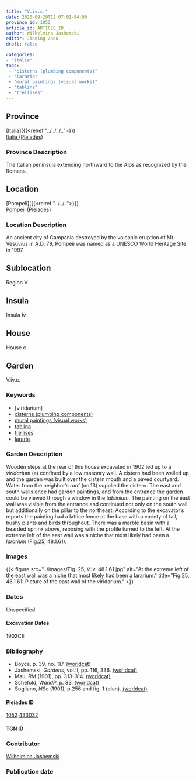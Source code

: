 ```yaml
---
title: "V.iv.c."
date: 2020-09-29T12:07:01-04:00
province_id: 1052
article_id: ARTICLE_ID
author: Wilhelmina Jashemski
editor: Jianing Zhou
draft: false

categories:
- "Italia"
tags:
 - "cisterns (plumbing components)"
 - "lararia"
 - "mural paintings (visual works)"
 - "tablina"
 - "trellises"
---
```


## Province
[Italia]({{<relref "../../../..">}}) \
[Italia (Pleiades)](https://pleiades.stoa.org/places/1052)

### Province Description
<!-- DESCRIPTION -->
The Italian peninsula extending northward to the Alps as recognized by the Romans.


## Location
[Pompeii]({{<relref "../../..">}}) \
[Pompeii (Pleiades)](https://pleiades.stoa.org/places/433032)

<!--### Location Description-->
### Location Description
An ancient city of Campania destroyed by the volcanic eruption of Mt. Vesuvius in A.D. 79, Pompeii was named as a UNESCO World Heritage Site in 1997.

<!-- LEAVE THIS BLANK FOR NOW -->

## Sublocation
Region V


## Insula
Insula iv


## House
House c

## Garden
V.iv.c.

### Keywords
- [viridarium]
- [cisterns (plumbing components)](http://vocab.getty.edu/page/aat/300052558)
- [mural paintings (visual works)](http://vocab.getty.edu/page/aat/300033644)
- [tablina](http://vocab.getty.edu/page/aat/300004180)
- [trellises](http://vocab.getty.edu/page/aat/300006785)
- [lararia](http://vocab.getty.edu/page/aat/300400600)  


### Garden Description
Wooden steps at the rear of this house excavated in 1902 led up to a *viridarium* (a) confined by a low masonry wall. A cistern had been walled up and the garden was built over the cistern mouth and a paved courtyard. Water from the neighbor’s roof (no.13) supplied the cistern. The east and south walls once had garden paintings, and from the entrance the garden could be viewed through a window in the *tablinium*. The painting on the east wall was visible from the entrance and continued not only on the south wall but additionally on the pillar to the northeast. According to the excavator’s reports the painting had a lattice fence at the base with a variety of tall, bushy plants and birds throughout. There was a marble basin with a bearded sphinx above, reposing with the profile turned to the left.  At the extreme left of the east wall was a niche that most likely had been a *lararium* (Fig.25, 48.1.61).


### Images

{{< figure src="../images/Fig. 25, V.iv.     48.1.61.jpg" alt="At the extreme left of the east wall was a niche that most likely had been a lararium." title="Fig.25, 48.1.61: Picture of the east wall of the viridarium." >}}


<!--### Images-->


### Dates
Unspecified

#### Excavation Dates
1902CE

### Bibliography
* Boyce, p. 39, no. 117. [(worldcat)](http://www.worldcat.org/oclc/491367250)
* Jashemski, *Gardens*, vol.II, pp. 116, 336.  [(worldcat)](http://www.worldcat.org/oclc/1029851777)
* Mau, *RM* (1901), pp. 313-314. [(worldcat)](http://www.worldcat.org/oclc/1189330863)
* Schefold, *WändP*, p. 83. [(worldcat)](http://www.worldcat.org/oclc/1100462668)
* Sogliano, *NSc* (1901), p.256 and fig. 1 (plan). [(worldcat)](http://www.worldcat.org/oclc/1091982220)


<!--#### Periodo ID-->

<!-- [PERIODO_ID](https://pleiades.stoa.org/places/PLEIADES_ID) -->

#### Pleiades ID
[1052](https://pleiades.stoa.org/places/1052)
[433032](https://pleiades.stoa.org/places/433032)

#### TGN ID


### Contributor
[Wilhelmina Jashemski](https://lib.guides.umd.edu/c.php?g=326514&p=2193250)

### Publication date


<!--### Related articles-->

<!-- Links to other related articles. Leave blank for now -->
